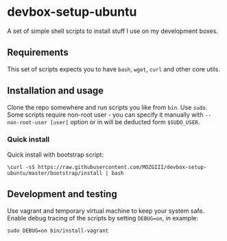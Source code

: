 # devbox-setup-ubuntu

A set of simple shell scripts to install stuff I use on my development boxes.

## Requirements

This set of scripts expects you to have `bash`, `wget`, `curl` and other core utils.

## Installation and usage

Clone the repo somewhere and run scripts you like from `bin`.
Use `sudo`. Some scripts require non-root user - you can specify it manually with `--non-root-user [user]` option or in will be deducted form `$SUDO_USER`.

### Quick install

Quick install with bootstrap script:

    \curl -sS https://raw.githubusercontent.com/MOZGIII/devbox-setup-ubuntu/master/bootstrap/install | bash

## Development and testing

Use vagrant and temporary virtual machine to keep your system safe.
Enable debug tracing of the scripts by setting `DEBUG=on`, in example:

    sudo DEBUG=on bin/install-vagrant
